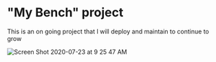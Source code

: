 # "My Bench" project

This is an on going project that I will deploy and maintain to continue to grow

![Screen Shot 2020-07-23 at 9 25 47 AM](https://user-images.githubusercontent.com/48106926/88565798-b72a5580-cffa-11ea-9afc-b4af8ec4ac10.png)